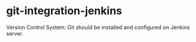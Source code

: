 # git-integration-jenkins
Version Control System: Git should be installed and configured on  Jenkins server.
